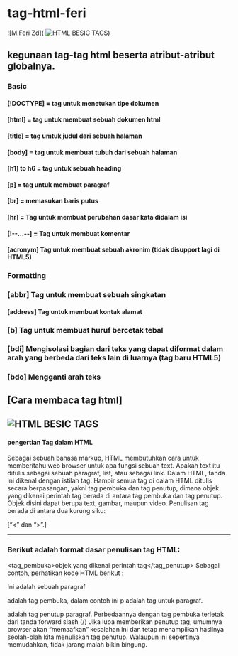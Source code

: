 # tag-html-feri
![M.Feri Zd](
![HTML BESIC TAGS](https://github.com/ferizyidanal/tag-html-feri/assets/118708728/567d4f14-30fe-4ffb-8d55-b070d83e71a3))
##  kegunaan tag-tag html beserta atribut-atribut globalnya.
### Basic
#### [!DOCTYPE] = tag untuk menetukan tipe dokumen
#### [html] = tag untuk membuat sebuah dokumen html
#### [title] = tag umtuk judul dari sebuah halaman
#### [body] = tag untuk membuat tubuh dari sebuah halaman 
#### [h1] to h6 = tag untuk sebuah heading
#### [p] = tag untuk membuat paragraf
#### [br] = memasukan baris putus
#### [hr] = Tag untuk membuat perubahan dasar kata didalam isi
#### [!--...--] = Tag untuk membuat komentar
#### [acronym]	Tag untuk membuat sebuah akronim (tidak disupport lagi di HTML5)

### Formatting

### [abbr]	Tag untuk membuat sebuah singkatan
#### [address]	Tag untuk membuat kontak alamat
### [b]	Tag untuk membuat huruf bercetak tebal
### [bdi]	Mengisolasi bagian dari teks yang dapat diformat dalam arah yang berbeda dari teks lain di luarnya (tag baru HTML5)
### [bdo]	Mengganti arah teks

## [Cara membaca tag html]

![HTML BESIC TAGS](https://www.petanikode.com/img/html/tag/tag.png)
----
#### pengertian Tag dalam HTML
 Sebagai sebuah bahasa markup, HTML membutuhkan cara untuk memberitahu web browser untuk apa fungsi sebuah text. Apakah text itu ditulis sebagai sebuah paragraf, list, atau sebagai link. Dalam HTML, tanda ini dikenal dengan istilah tag.
Hampir semua tag di dalam HTML ditulis secara berpasangan, yakni tag pembuka dan tag penutup, dimana objek yang dikenai perintah tag berada di antara tag pembuka dan tag penutup. Objek disini dapat berupa text, gambar, maupun video. Penulisan tag berada di antara dua kurung siku:

[“<” dan “>”.] 

-----
### Berikut adalah format dasar penulisan tag HTML:

<tag_pembuka>objek yang dikenai perintah tag</tag_penutup>
Sebagai contoh, perhatikan kode HTML berikut :

<p> Ini adalah sebuah paragraf </p>
<p> adalah tag pembuka, dalam contoh ini p adalah tag untuk paragraf.
</p> adalah tag penutup paragraf. Perbedaannya dengan tag pembuka terletak dari tanda forward slash (/)
Jika lupa memberikan penutup tag, umumnya browser akan “memaafkan” kesalahan ini dan tetap menampilkan hasilnya seolah-olah kita menuliskan tag penutup. Walaupun ini sepertinya memudahkan, tidak jarang malah bikin bingung.
